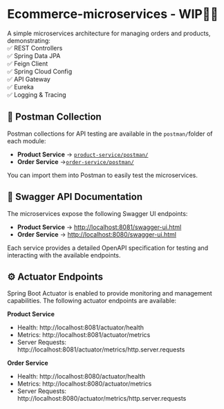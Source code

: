 # Ecommerce-microservices - WIP👨‍💻
A simple microservices architecture for managing orders and products, demonstrating:  
✅ REST Controllers  
✅ Spring Data JPA  
✅ Feign Client  
✅ Spring Cloud Config  
✅ API Gateway  
✅ Eureka  
✅ Logging & Tracing

## 📂 Postman Collection
Postman collections for API testing are available in the `postman/`folder of each module:

- **Product Service** → [`product-service/postman/`](product-service/postman/)
- **Order Service** →[`order-service/postman/`](order-service/postman/)

You can import them into Postman to easily test the microservices. 

## 📜 Swagger API Documentation

The microservices expose the following Swagger UI endpoints:

- **Product Service** → [http://localhost:8081/swagger-ui.html](http://localhost:8081/swagger-ui.html)
- **Order Service** → [http://localhost:8080/swagger-ui.html](http://localhost:8080/swagger-ui.html)

Each service provides a detailed OpenAPI specification for testing and interacting with the available endpoints.

## ⚙️ Actuator Endpoints
Spring Boot Actuator is enabled to provide monitoring and management capabilities. The following actuator endpoints are available:

**Product Service**

- Health: http://localhost:8081/actuator/health
- Metrics: http://localhost:8081/actuator/metrics
- Server Requests: http://localhost:8081/actuator/metrics/http.server.requests

**Order Service**

- Health: http://localhost:8080/actuator/health
- Metrics: http://localhost:8080/actuator/metrics
- Server Requests: http://localhost:8080/actuator/metrics/http.server.requests
